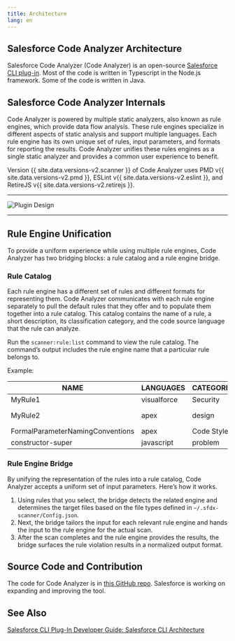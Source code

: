 ```yaml
---
title: Architecture
lang: en
---
```


## Salesforce Code Analyzer Architecture

Salesforce Code Analyzer (Code Analyzer) is an open-source [Salesforce CLI plug-in](https://developer.salesforce.com/docs/atlas.en-us.sfdx_cli_plugins.meta/sfdx_cli_plugins/cli_plugins_architecture.htm). Most of the code is written in Typescript in the Node.js framework. Some of the code is written in Java.

## Salesforce Code Analyzer Internals

Code Analyzer is powered by multiple static analyzers, also known as rule engines, which provide data flow analysis. These rule engines specialize in different aspects of static analysis and support multiple languages. Each rule engine has its own unique set of rules, input parameters, and formats for reporting the results. Code Analyzer unifies these rules engines as a single static analyzer and provides a common user experience to benefit.

Version {{ site.data.versions-v2.scanner }} of Code Analyzer uses PMD v{{ site.data.versions-v2.pmd }}, ESLint v{{ site.data.versions-v2.eslint }}, and RetireJS v{{ site.data.versions-v2.retirejs }}.

-------

![Plugin Design](./assets/images/ScannerPlugin.jpeg)

-------

## Rule Engine Unification

To provide a uniform experience while using multiple rule engines, Code Analyzer has two bridging blocks: a rule catalog and a rule engine bridge. 

### Rule Catalog

Each rule engine has a different set of rules and different formats for representing them. Code Analyzer communicates with each rule engine separately to pull the default rules that they offer and to populate them together into a rule catalog. This catalog contains the name of a rule, a short description, its classification category, and the code source language that the rule can analyze.

Run the ```scanner:rule:list``` command to view the rule catalog. The command’s output includes the rule engine name that a particular rule belongs to.

Example:

|NAME								|LANGUAGES		|CATEGORIES				|RULESETS [DEP]								|ENGINE	  		|
| ------- 							| ---------     | ---------				| ---------									| ---------		|
|MyRule1							|visualforce	|Security				|Basic VF									|pmd			|
|MyRule2							|apex			|design					|Complexity,Default ruleset...,quickstart 	|pmd			|
|FormalParameterNamingConventions	|apex			|Code Style				|quickstart									|pmd			|
|constructor-super					|javascript		|problem				|problem									|eslint			|

### Rule Engine Bridge

By unifying the representation of the rules into a rule catalog, Code Analyzer accepts a uniform set of input parameters. Here’s how it works.

1. Using rules that you select, the bridge detects the related engine and determines the target files based on the file types defined in `~/.sfdx-scanner/Config.json`. 
2. Next, the bridge tailors the input for each relevant rule engine and hands the input to the rule engine for the actual scan.
3. After the scan completes and the rule engine provides the results, the bridge surfaces the rule violation results in a normalized output format.

## Source Code and Contribution

The code for Code Analyzer is in [this GitHub repo](https://github.com/forcedotcom/sfdx-scanner). Salesforce is working on expanding and improving the tool.

## See Also
[Salesforce CLI Plug-In Developer Guide: Salesforce CLI Architecture](https://developer.salesforce.com/docs/atlas.en-us.sfdx_cli_plugins.meta/sfdx_cli_plugins/cli_plugins_architecture.htm)

